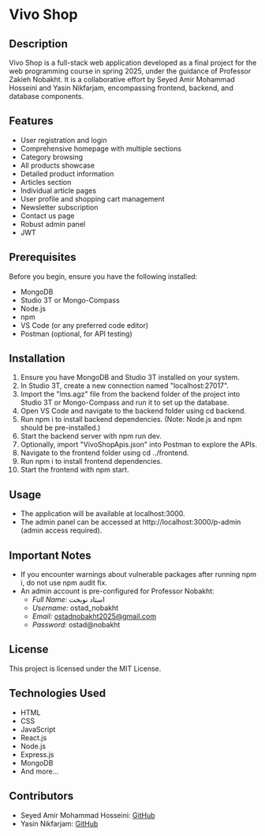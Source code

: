 # Vivo Shop

## Description

Vivo Shop is a full-stack web application developed as a final project for the web programming course in spring 2025, under the guidance of Professor Zakieh Nobakht. It is a collaborative effort by Seyed Amir Mohammad Hosseini and Yasin Nikfarjam, encompassing frontend, backend, and database components.

## Features

- User registration and login
- Comprehensive homepage with multiple sections
- Category browsing
- All products showcase
- Detailed product information
- Articles section
- Individual article pages
- User profile and shopping cart management
- Newsletter subscription
- Contact us page
- Robust admin panel
- JWT

## Prerequisites

Before you begin, ensure you have the following installed:

- MongoDB
- Studio 3T or Mongo-Compass
- Node.js
- npm
- VS Code (or any preferred code editor)
- Postman (optional, for API testing)

## Installation

1. Ensure you have MongoDB and Studio 3T installed on your system.
2. In Studio 3T, create a new connection named "localhost:27017".
3. Import the "lms.agz" file from the backend folder of the project into Studio 3T or Mongo-Compass and run it to set up the database.
4. Open VS Code and navigate to the backend folder using cd backend.
5. Run npm i to install backend dependencies. (Note: Node.js and npm should be pre-installed.)
6. Start the backend server with npm run dev.
7. Optionally, import "VivoShopApis.json" into Postman to explore the APIs.
8. Navigate to the frontend folder using cd ../frontend.
9. Run npm i to install frontend dependencies.
10. Start the frontend with npm start.

## Usage

- The application will be available at localhost:3000.
- The admin panel can be accessed at http://localhost:3000/p-admin (admin access required).

## Important Notes

- If you encounter warnings about vulnerable packages after running npm i, do not use npm audit fix.
- An admin account is pre-configured for Professor Nobakht:
  - *Full Name:* استاد نوبخت
  - *Username:* ostad_nobakht
  - *Email:* ostadnobakht2025@gmail.com
  - *Password:* ostad@nobakht

## License

This project is licensed under the MIT License.

## Technologies Used

- HTML
- CSS
- JavaScript
- React.js
- Node.js
- Express.js
- MongoDB
- And more...

## Contributors

- Seyed Amir Mohammad Hosseini: [GitHub](https://github.com/Amir-Mohammad-Hosseini)
- Yasin Nikfarjam: [GitHub](https://github.com/yasinNik)
